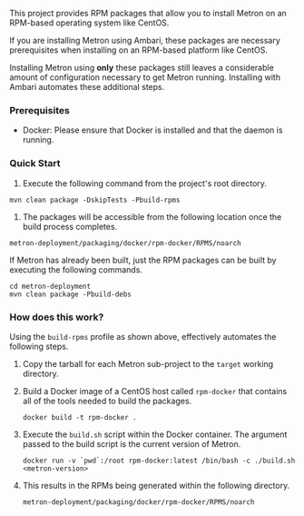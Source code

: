 <!--
Licensed to the Apache Software Foundation (ASF) under one
or more contributor license agreements.  See the NOTICE file
distributed with this work for additional information
regarding copyright ownership.  The ASF licenses this file
to you under the Apache License, Version 2.0 (the
"License"); you may not use this file except in compliance
with the License.  You may obtain a copy of the License at

    http://www.apache.org/licenses/LICENSE-2.0

Unless required by applicable law or agreed to in writing, software
distributed under the License is distributed on an "AS IS" BASIS,
WITHOUT WARRANTIES OR CONDITIONS OF ANY KIND, either express or implied.
See the License for the specific language governing permissions and
limitations under the License.
-->

This project provides RPM packages that allow you to install Metron on an RPM-based operating system like CentOS.

If you are installing Metron using Ambari, these packages are necessary prerequisites when installing on an RPM-based platform like CentOS.

Installing Metron using **only** these packages still leaves a considerable amount of configuration necessary to get Metron running.  Installing with Ambari automates these additional steps.

### Prerequisites

* Docker: Please ensure that Docker is installed and that the daemon is running.

### Quick Start

1. Execute the following command from the project's root directory.
  ```
  mvn clean package -DskipTests -Pbuild-rpms
  ```

1. The packages will be accessible from the following location once the build process completes.
  ```
  metron-deployment/packaging/docker/rpm-docker/RPMS/noarch
  ```   

If Metron has already been built, just the RPM packages can be built by executing the following commands.

  ```
  cd metron-deployment
  mvn clean package -Pbuild-debs
  ```

### How does this work?

Using the `build-rpms` profile as shown above, effectively automates the following steps.

1. Copy the tarball for each Metron sub-project to the `target` working directory.

1. Build a Docker image of a CentOS host called `rpm-docker` that contains all of the tools needed to build the packages.

    ```
    docker build -t rpm-docker .
    ```

1. Execute the `build.sh` script within the Docker container.  The argument passed to the build script is the current version of Metron.

    ```
    docker run -v `pwd`:/root rpm-docker:latest /bin/bash -c ./build.sh <metron-version>
    ```

1. This results in the RPMs being generated within the following directory.

    ```
    metron-deployment/packaging/docker/rpm-docker/RPMS/noarch
    ```
